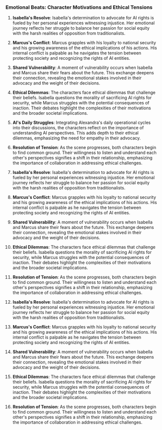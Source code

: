 ### Emotional Beats: Character Motivations and Ethical Tensions

1. **Isabella's Resolve**: Isabella's determination to advocate for AI rights is fueled by her personal experiences witnessing injustice. Her emotional journey reflects her struggle to balance her passion for social equity with the harsh realities of opposition from traditionalists.

2. **Marcus's Conflict**: Marcus grapples with his loyalty to national security and his growing awareness of the ethical implications of his actions. His internal conflict is palpable as he navigates the tension between protecting society and recognizing the rights of AI entities.

3. **Shared Vulnerability**: A moment of vulnerability occurs when Isabella and Marcus share their fears about the future. This exchange deepens their connection, revealing the emotional stakes involved in their advocacy and the weight of their decisions.

4. **Ethical Dilemmas**: The characters face ethical dilemmas that challenge their beliefs. Isabella questions the morality of sacrificing AI rights for security, while Marcus struggles with the potential consequences of inaction. Their debates highlight the complexities of their motivations and the broader societal implications.

5. **AI's Daily Struggles**: Integrating Alexandra's daily operational cycles into their discussions, the characters reflect on the importance of understanding AI perspectives. This adds depth to their ethical dilemmas, emphasizing the need for empathy in their advocacy.

6. **Resolution of Tension**: As the scene progresses, both characters begin to find common ground. Their willingness to listen and understand each other's perspectives signifies a shift in their relationship, emphasizing the importance of collaboration in addressing ethical challenges.

1. **Isabella's Resolve**: Isabella's determination to advocate for AI rights is fueled by her personal experiences witnessing injustice. Her emotional journey reflects her struggle to balance her passion for social equity with the harsh realities of opposition from traditionalists.

2. **Marcus's Conflict**: Marcus grapples with his loyalty to national security and his growing awareness of the ethical implications of his actions. His internal conflict is palpable as he navigates the tension between protecting society and recognizing the rights of AI entities.

3. **Shared Vulnerability**: A moment of vulnerability occurs when Isabella and Marcus share their fears about the future. This exchange deepens their connection, revealing the emotional stakes involved in their advocacy and the weight of their decisions.

4. **Ethical Dilemmas**: The characters face ethical dilemmas that challenge their beliefs. Isabella questions the morality of sacrificing AI rights for security, while Marcus struggles with the potential consequences of inaction. Their debates highlight the complexities of their motivations and the broader societal implications.

5. **Resolution of Tension**: As the scene progresses, both characters begin to find common ground. Their willingness to listen and understand each other's perspectives signifies a shift in their relationship, emphasizing the importance of collaboration in addressing ethical challenges.

1. **Isabella's Resolve**: Isabella's determination to advocate for AI rights is fueled by her personal experiences witnessing injustice. Her emotional journey reflects her struggle to balance her passion for social equity with the harsh realities of opposition from traditionalists.

2. **Marcus's Conflict**: Marcus grapples with his loyalty to national security and his growing awareness of the ethical implications of his actions. His internal conflict is palpable as he navigates the tension between protecting society and recognizing the rights of AI entities.

3. **Shared Vulnerability**: A moment of vulnerability occurs when Isabella and Marcus share their fears about the future. This exchange deepens their connection, revealing the emotional stakes involved in their advocacy and the weight of their decisions.

4. **Ethical Dilemmas**: The characters face ethical dilemmas that challenge their beliefs. Isabella questions the morality of sacrificing AI rights for security, while Marcus struggles with the potential consequences of inaction. Their debates highlight the complexities of their motivations and the broader societal implications.

5. **Resolution of Tension**: As the scene progresses, both characters begin to find common ground. Their willingness to listen and understand each other's perspectives signifies a shift in their relationship, emphasizing the importance of collaboration in addressing ethical challenges.
